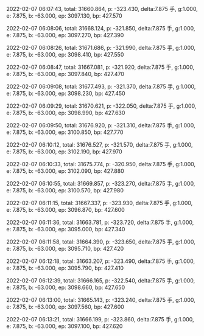 2022-02-07 06:07:43, total: 31660.864, p: -323.430, delta:7.875 手, g:1.000, e: 7.875, b: -63.000, ep: 3097.130, bp: 427.570

2022-02-07 06:08:06, total: 31668.124, p: -321.850, delta:7.875 手, g:1.000, e: 7.875, b: -63.000, ep: 3097.270, bp: 427.390

2022-02-07 06:08:26, total: 31671.686, p: -321.990, delta:7.875 手, g:1.000, e: 7.875, b: -63.000, ep: 3098.410, bp: 427.550

2022-02-07 06:08:47, total: 31667.081, p: -321.920, delta:7.875 手, g:1.000, e: 7.875, b: -63.000, ep: 3097.840, bp: 427.470

2022-02-07 06:09:08, total: 31677.493, p: -321.370, delta:7.875 手, g:1.000, e: 7.875, b: -63.000, ep: 3098.230, bp: 427.450

2022-02-07 06:09:29, total: 31670.621, p: -322.050, delta:7.875 手, g:1.000, e: 7.875, b: -63.000, ep: 3098.990, bp: 427.630

2022-02-07 06:09:50, total: 31676.920, p: -321.310, delta:7.875 手, g:1.000, e: 7.875, b: -63.000, ep: 3100.850, bp: 427.770

2022-02-07 06:10:12, total: 31676.527, p: -321.570, delta:7.875 手, g:1.000, e: 7.875, b: -63.000, ep: 3102.190, bp: 427.970

2022-02-07 06:10:33, total: 31675.774, p: -320.950, delta:7.875 手, g:1.000, e: 7.875, b: -63.000, ep: 3102.090, bp: 427.880

2022-02-07 06:10:55, total: 31669.857, p: -323.270, delta:7.875 手, g:1.000, e: 7.875, b: -63.000, ep: 3100.570, bp: 427.980

2022-02-07 06:11:15, total: 31667.337, p: -323.930, delta:7.875 手, g:1.000, e: 7.875, b: -63.000, ep: 3096.870, bp: 427.600

2022-02-07 06:11:36, total: 31663.781, p: -323.720, delta:7.875 手, g:1.000, e: 7.875, b: -63.000, ep: 3095.000, bp: 427.340

2022-02-07 06:11:58, total: 31664.390, p: -323.650, delta:7.875 手, g:1.000, e: 7.875, b: -63.000, ep: 3095.710, bp: 427.420

2022-02-07 06:12:18, total: 31663.207, p: -323.490, delta:7.875 手, g:1.000, e: 7.875, b: -63.000, ep: 3095.790, bp: 427.410

2022-02-07 06:12:39, total: 31666.165, p: -322.540, delta:7.875 手, g:1.000, e: 7.875, b: -63.000, ep: 3098.660, bp: 427.650

2022-02-07 06:13:00, total: 31665.143, p: -323.240, delta:7.875 手, g:1.000, e: 7.875, b: -63.000, ep: 3097.560, bp: 427.600

2022-02-07 06:13:21, total: 31666.199, p: -323.860, delta:7.875 手, g:1.000, e: 7.875, b: -63.000, ep: 3097.100, bp: 427.620